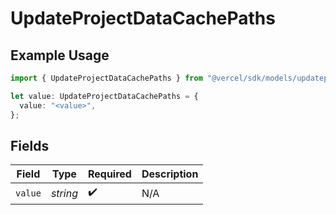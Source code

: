 # UpdateProjectDataCachePaths

## Example Usage

```typescript
import { UpdateProjectDataCachePaths } from "@vercel/sdk/models/updateprojectdatacacheop.js";

let value: UpdateProjectDataCachePaths = {
  value: "<value>",
};
```

## Fields

| Field              | Type               | Required           | Description        |
| ------------------ | ------------------ | ------------------ | ------------------ |
| `value`            | *string*           | :heavy_check_mark: | N/A                |
